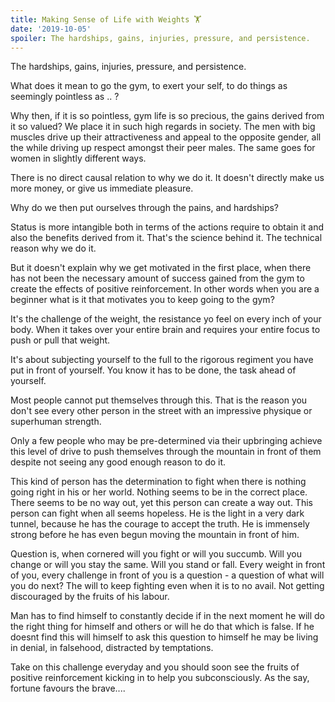 ```yaml
---
title: Making Sense of Life with Weights 🏋
date: '2019-10-05'
spoiler: The hardships, gains, injuries, pressure, and persistence.
---
```


The hardships, gains, injuries, pressure, and persistence.

What does it mean to go the gym, to exert your self, to do things as seemingly pointless as .. ?

Why then, if it is so pointless, gym life is so precious, the gains derived from it so valued? We place it in such high regards in society. The men with big muscles drive up their attractiveness and appeal to the opposite gender, all the while driving up respect amongst their peer males. The same goes for women in slightly different ways.

There is no direct causal relation to why we do it. It doesn't directly make us more money, or give us immediate pleasure.

Why do we then put ourselves through the pains, and hardships?

Status is more intangible both in terms of the actions require to obtain it and also the benefits derived from it. That's the science behind it. The technical reason why we do it.

But it doesn't explain why we get motivated in the first place, when there has not been the necessary amount of success gained from the gym to create the effects of positive reinforcement. In other words when you are a beginner what is it that motivates you to keep going to the gym?

It's the challenge of the weight, the resistance yo feel on every inch of your body. When it takes over your entire brain and requires your entire focus to push or pull that weight.

It's about subjecting yourself to the full to the rigorous regiment you have put in front of yourself. You know it has to be done, the task ahead of yourself.

Most people cannot put themselves through this. That is the reason you don't see every other person in the street with an impressive physique or superhuman strength.

Only a few people who may be pre-determined via their upbringing achieve this level of drive to push themselves through the mountain in front of them despite not seeing any good enough reason to do it.

This kind of person has the determination to fight when there is nothing going right in his or her world. Nothing seems to be in the correct place. There seems to be no way out, yet this person can create a way out. This person can fight when all seems hopeless. He is the light in a very dark tunnel, because he has the courage to accept the truth. He is immensely strong before he has even begun moving the mountain in front of him.

Question is, when cornered will you fight or will you succumb. Will you change or will you stay the same. Will you stand or fall. Every weight in front of you, every challenge in front of you is a question - a question of what will you do next? The will to keep fighting even when it is to no avail. Not getting discouraged by the fruits of his labour.

Man has to find himself to constantly decide if in the next moment he will do the right thing for himself and others or will he do that which is false. If he doesnt find this will himself to ask this question to himself he may be living in denial, in falsehood, distracted by temptations.

Take on this challenge everyday and you should soon see the fruits of positive reinforcement kicking in to help you subconsciously. As the say, fortune favours the brave....
